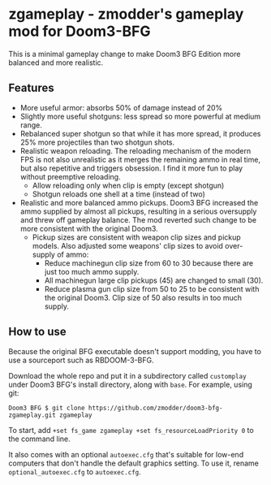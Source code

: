 # zgameplay - zmodder's gameplay mod for Doom3-BFG

This is a minimal gameplay change to make Doom3 BFG Edition more balanced
and more realistic.

## Features

- More useful armor: absorbs 50% of damage instead of 20%
- Slightly more useful shotguns: less spread so more powerful at medium
  range.
- Rebalanced super shotgun so that while it has more spread, it produces
  25% more projectiles than two shotgun shots.
- Realistic weapon reloading.  The reloading mechanism of the modern FPS
  is not also unrealistic as it merges the remaining ammo in real time,
  but also repetitive and triggers obsession.  I find it more fun to play
  without preemptive reloading.
  - Allow reloading only when clip is empty (except shotgun)
  - Shotgun reloads one shell at a time (instead of two)
- Realistic and more balanced ammo pickups.  Doom3 BFG increased the ammo
  supplied by almost all pickups, resulting in a serious oversupply and
  threw off gameplay balance.  The mod reverted such change to be more
  consistent with the original Doom3.
  - Pickup sizes are consistent with weapon clip sizes and pickup models.
    Also adjusted some weapons' clip sizes to avoid over-supply of ammo:
    - Reduce machinegun clip size from 60 to 30 because there are just
      too much ammo supply.
    - All machinegun large clip pickups (45) are changed to small (30).
    - Reduce plasma gun clip size from 50 to 25 to be consistent with
      the original Doom3.  Clip size of 50 also results in too much
      supply.

## How to use

Because the original BFG executable doesn't support modding, you have
to use a sourceport such as RBDOOM-3-BFG.

Download the whole repo and put it in a subdirectory called
`customplay` under Doom3 BFG's install directory, along with `base`.
For example, using git:

```
Doom3 BFG $ git clone https://github.com/zmodder/doom3-bfg-zgameplay.git zgameplay
```

To start, add `+set fs_game zgameplay +set fs_resourceLoadPriority 0`
to the command line.

It also comes with an optional `autoexec.cfg` that's suitable for
low-end computers that don't handle the default graphics setting. To
use it, rename `optional_autoexec.cfg` to `autoexec.cfg`.

